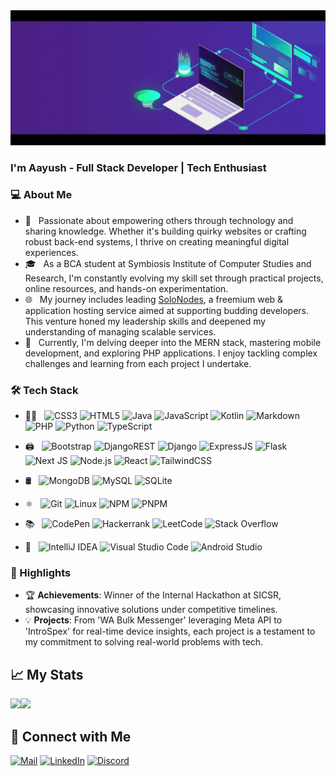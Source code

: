 <div align="center">
<img src="/new_banner.gif" width="600">
</div>  

### I'm Aayush - Full Stack Developer | Tech Enthusiast

### 💻 About Me

- 🌟 &nbsp; Passionate about empowering others through technology and sharing knowledge. Whether it's building quirky websites or crafting robust back-end systems, I thrive on creating meaningful digital experiences.
- 🎓 &nbsp; As a BCA student at Symbiosis Institute of Computer Studies and Research, I'm constantly evolving my skill set through practical projects, online resources, and hands-on experimentation.
- 🌐 &nbsp; My journey includes leading [SoloNodes](https://solonodes.net), a freemium web & application hosting service aimed at supporting budding developers. This venture honed my leadership skills and deepened my understanding of managing scalable services.
- 🧠 &nbsp; Currently, I'm delving deeper into the MERN stack, mastering mobile development, and exploring PHP applications. I enjoy tackling complex challenges and learning from each project I undertake.

### 🛠 Tech Stack

- 👨‍💻 &nbsp;
  ![CSS3](https://img.shields.io/badge/css3-%231572B6.svg?style=flat&logo=css3&logoColor=white)
  ![HTML5](https://img.shields.io/badge/html5-%23E34F26.svg?style=flat&logo=html5&logoColor=white)
  ![Java](https://img.shields.io/badge/java-%23ED8B00.svg?style=flat&logo=openjdk&logoColor=white)
  ![JavaScript](https://img.shields.io/badge/javascript-%23323330.svg?style=flat&logo=javascript&logoColor=%23F7DF1E)
  ![Kotlin](https://img.shields.io/badge/kotlin-%237F52FF.svg?style=flat&logo=kotlin&logoColor=white)
  ![Markdown](https://img.shields.io/badge/markdown-%23000000.svg?style=flat&logo=markdown&logoColor=white)
  ![PHP](https://img.shields.io/badge/php-%23777BB4.svg?style=flat&logo=php&logoColor=white)
  ![Python](https://img.shields.io/badge/python-3670A0?style=flat&logo=python&logoColor=ffdd54)
  ![TypeScript](https://img.shields.io/badge/typescript-%23007ACC.svg?style=flat&logo=typescript&logoColor=white)

- 🖨️ &nbsp;
  ![Bootstrap](https://img.shields.io/badge/bootstrap-%238511FA.svg?style=flat&logo=bootstrap&logoColor=white)
  ![DjangoREST](https://img.shields.io/badge/DJANGO-REST-ff1709?style=flat&logo=django&logoColor=white&color=ff1709&labelColor=gray)
  ![Django](https://img.shields.io/badge/django-%23092E20.svg?style=flat&logo=django&logoColor=white)
  ![ExpressJS](https://img.shields.io/badge/Express.js-404D59?style=flat)
  ![Flask](https://img.shields.io/badge/flask-%23000.svg?style=flat&logo=flask&logoColor=white)
  ![Next JS](https://img.shields.io/badge/Next-black?style=flat&logo=next.js&logoColor=white)
  ![Node.js](https://img.shields.io/badge/-Node.js-333333?style=flat&logo=node.js)
  ![React](https://img.shields.io/badge/react-%2320232a.svg?style=flat&logo=react&logoColor=%2361DAFB)
  ![TailwindCSS](https://img.shields.io/badge/tailwindcss-%2338B2AC.svg?style=flat&logo=tailwind-css&logoColor=white)

- 🛢 &nbsp;
  ![MongoDB](https://img.shields.io/badge/MongoDB-%234ea94b.svg?style=flat&logo=mongodb&logoColor=white)
  ![MySQL](https://img.shields.io/badge/MySQL-00000F?style=flat&logo=mysql&logoColor=white)
  ![SQLite](https://img.shields.io/badge/sqlite-%2307405e.svg?style=flat&logo=sqlite&logoColor=white)

- ⚛ &nbsp;
  ![Git](https://img.shields.io/badge/-Git-333333?style=flat&logo=git)
  ![Linux](https://img.shields.io/badge/Linux-FCC624?style=flat&logo=linux&logoColor=black)
  ![NPM](https://img.shields.io/badge/NPM-%23000000.svg?style=flat&logo=npm&logoColor=white)
  ![PNPM](https://img.shields.io/badge/pnpm-%234a4a4a.svg?style=flat&logo=pnpm&logoColor=f69220)

- 📚 &nbsp;
  ![CodePen](https://img.shields.io/badge/CodePen-white?style=flat&logo=codepen&logoColor=black)
  ![Hackerrank](https://img.shields.io/badge/-Hackerrank-2EC866?style=flat&logo=HackerRank&logoColor=white)
  ![LeetCode](https://img.shields.io/badge/LeetCode-000000?style=flat&logo=LeetCode&logoColor=#d16c06)
  ![Stack Overflow](https://img.shields.io/badge/-Stackoverflow-FE7A16?style=flat&logo=stack-overflow&logoColor=white)

- 🔧 &nbsp;
  ![IntelliJ IDEA](https://img.shields.io/badge/IntelliJIDEA-000000.svg?style=flat&logo=intellij-idea&logoColor=white)
  ![Visual Studio Code](https://img.shields.io/badge/-Visual%20Studio%20Code-333333?style=flat&logo=visual-studio-code&logoColor=007ACC)
  ![Android Studio](https://img.shields.io/badge/android%20studio-346ac1?style=flat&logo=android%20studio&logoColor=white)

### 🌟 Highlights

- 🏆 **Achievements**: Winner of the Internal Hackathon at SICSR, showcasing innovative solutions under competitive timelines.
- 💡 **Projects**: From 'WA Bulk Messenger' leveraging Meta API to 'IntroSpex' for real-time device insights, each project is a testament to my commitment to solving real-world problems with tech.

## 📈 My Stats

<div style="display: flex; flex-direction=row; flex-wrap=wrap; gap=35px;">
  <a href="https://github.com/Aayush-683">
    <img height="180em" src="https://github-readme-stats-7nlo.onrender.com?username=Aayush-683&theme=midnight-purple&show_icons=true&hide_border=false&count_private=true&rank_icon=percentile" />
  </a>
  <a href="https://github.com/Aayush-683">
    <img height="180em" src="https://github-readme-stats-7nlo.onrender.com/top-langs/?username=Aayush-683&theme=midnight-purple&show_icons=true&hide_border=false&layout=donut" />
  </a>
<!--   <a href="https://github.com/Aayush-683">
    <img height="180em" src="https://github-readme-stats.vercel.app/api/wakatime?username=Aayush_683&theme=midnight-purple&show_icons=true&hide_border=false&layout=compact" />
  </a> -->
</div>

## 🤝 Connect with Me

[![Mail](https://img.shields.io/badge/Email-D14836?style=for-the-badge&logo=gmail&logoColor=white)](mailto:aayushgoel683@outlook.com)
[![LinkedIn](https://img.shields.io/badge/Linkedin-%230077B5.svg?style=for-the-badge&logo=linkedin&logoColor=white)](https://linkedin.com/in/goel-aayush)
[![Discord](https://img.shields.io/badge/Discord-%235865F2.svg?style=for-the-badge&logo=discord&logoColor=white)](https://discord.com/users/486486355157843979)
